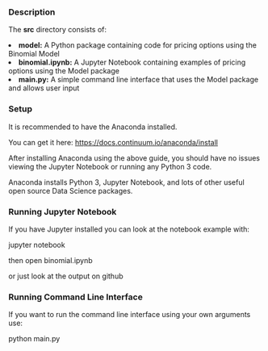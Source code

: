 <h3>Description</h3>

The <b>src</b> directory consists of:
<li><b>model:</b> A Python package containing code for pricing options using the Binomial Model</li>
<li><b>binomial.ipynb:</b> A Jupyter Notebook containing examples of pricing options using the Model package</li>
<li><b>main.py:</b> A simple command line interface that uses the Model package and allows user input</li>

<h3>Setup</h3>

It is recommended to have the Anaconda installed.

You can get it here: https://docs.continuum.io/anaconda/install

After installing Anaconda using the above guide, you should have no issues viewing the Jupyter Notebook or running any Python 3 code.

Anaconda installs Python 3, Jupyter Notebook, and lots of other useful open source Data Science packages.

<h3>Running Jupyter Notebook</h3>

If you have Jupyter installed you can look at the notebook example with:

jupyter notebook

then open binomial.ipynb

or just look at the output on github

<h3>Running Command Line Interface</h3>

If you want to run the command line interface using your own arguments use:

python main.py